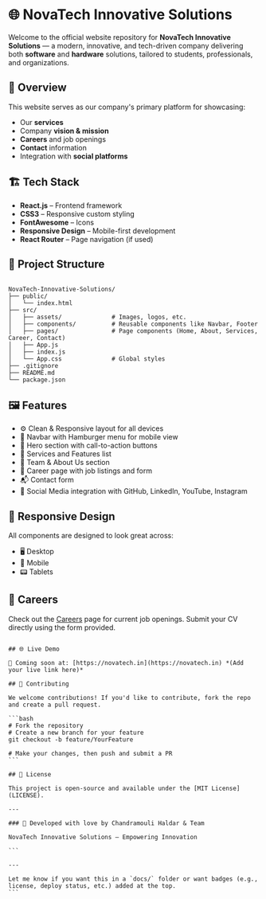 
# 🌐 NovaTech Innovative Solutions

Welcome to the official website repository for **NovaTech Innovative Solutions** — a modern, innovative, and tech-driven company delivering both **software** and **hardware** solutions, tailored to students, professionals, and organizations.

## 🚀 Overview

This website serves as our company's primary platform for showcasing:
- Our **services**
- Company **vision & mission**
- **Careers** and job openings
- **Contact** information
- Integration with **social platforms**

## 🏗️ Tech Stack

- **React.js** – Frontend framework
- **CSS3** – Responsive custom styling
- **FontAwesome** – Icons
- **Responsive Design** – Mobile-first development
- **React Router** – Page navigation (if used)

## 📁 Project Structure

```

NovaTech-Innovative-Solutions/
├── public/
│   └── index.html
├── src/
│   ├── assets/              # Images, logos, etc.
│   ├── components/          # Reusable components like Navbar, Footer
│   ├── pages/               # Page components (Home, About, Services, Career, Contact)
│   ├── App.js
│   ├── index.js
│   └── App.css              # Global styles
├── .gitignore
├── README.md
└── package.json

````

## 🖼️ Features

- ⚙️ Clean & Responsive layout for all devices
- 🧭 Navbar with Hamburger menu for mobile view
- 📜 Hero section with call-to-action buttons
- 🧰 Services and Features list
- 👥 Team & About Us section
- 💼 Career page with job listings and form
- 📬 Contact form
- 📌 Social Media integration with GitHub, LinkedIn, YouTube, Instagram

## 📱 Responsive Design

All components are designed to look great across:
- 🖥️ Desktop
- 📱 Mobile
- 📟 Tablets

## 💼 Careers

Check out the [Careers](#) page for current job openings. Submit your CV directly using the form provided.

````

## 🌐 Live Demo

🚧 Coming soon at: [https://novatech.in](https://novatech.in) *(Add your live link here)*

## 🤝 Contributing

We welcome contributions! If you'd like to contribute, fork the repo and create a pull request.

```bash
# Fork the repository
# Create a new branch for your feature
git checkout -b feature/YourFeature

# Make your changes, then push and submit a PR
```

## 📄 License

This project is open-source and available under the [MIT License](LICENSE).

---

### 💙 Developed with love by Chandramouli Haldar & Team

NovaTech Innovative Solutions — Empowering Innovation

```

---

Let me know if you want this in a `docs/` folder or want badges (e.g., license, deploy status, etc.) added at the top.
```
